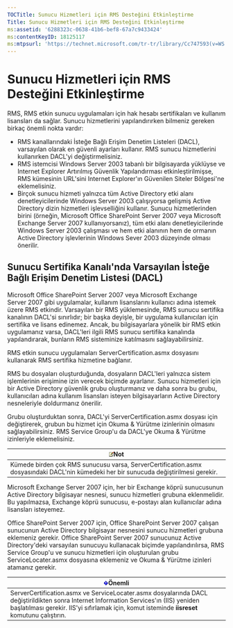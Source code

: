 ```yaml
---
TOCTitle: Sunucu Hizmetleri için RMS Desteğini Etkinleştirme
Title: Sunucu Hizmetleri için RMS Desteğini Etkinleştirme
ms:assetid: '6288323c-0638-41b6-bef8-67a7c9433424'
ms:contentKeyID: 18125117
ms:mtpsurl: 'https://technet.microsoft.com/tr-tr/library/Cc747593(v=WS.10)'
---
```


Sunucu Hizmetleri için RMS Desteğini Etkinleştirme
==================================================

RMS, RMS etkin sunucu uygulamaları için hak hesabı sertifikaları ve kullanım lisansları da sağlar. Sunucu hizmetlerini yapılandırırken bilmeniz gereken birkaç önemli nokta vardır:

-   RMS kanallarındaki İsteğe Bağlı Erişim Denetim Listeleri (DACL), varsayılan olarak en güvenli ayarları kullanır. RMS sunucu hizmetlerini kullanırken DACL'yi değiştirmelisiniz.
-   RMS istemcisi Windows Server 2003 tabanlı bir bilgisayarda yüklüyse ve Internet Explorer Artırılmış Güvenlik Yapılandırması etkinleştirilmişse, RMS kümesinin URL'sini Internet Explorer'ın Güvenilen Siteler Bölgesi'ne eklemelisiniz.
-   Birçok sunucu hizmeti yalnızca tüm Active Directory etki alanı denetleyicilerinde Windows Server 2003 çalışıyorsa gelişmiş Active Directory dizin hizmetleri işlevselliğini kullanır. Sunucu hizmetlerinden birini (örneğin, Microsoft Office SharePoint Server 2007 veya Microsoft Exchange Server 2007 kullanıyorsanız), tüm etki alanı denetleyicilerinde Windows Server 2003 çalışması ve hem etki alanının hem de ormanın Active Directory işlevlerinin Windows Sever 2003 düzeyinde olması önerilir.

Sunucu Sertifika Kanalı'nda Varsayılan İsteğe Bağlı Erişim Denetim Listesi (DACL)
---------------------------------------------------------------------------------

Microsoft Office SharePoint Server 2007 veya Microsoft Exchange Server 2007 gibi uygulamalar, kullanım lisanslarını kullanıcı adına istemek üzere RMS etkindir. Varsayılan bir RMS yüklemesinde, RMS sunucu sertifika kanalının DACL'si sınırlıdır; bir başka deyişle, bir uygulama kullanıcıları için sertifika ve lisans edinemez. Ancak, bu bilgisayarlara yönelik bir RMS etkin uygulamanız varsa, DACL'leri ilgili RMS sunucu sertifika kanalında yapılandırarak, bunların RMS sisteminize katılmasını sağlayabilirsiniz.

RMS etkin sunucu uygulamaları ServerCertification.asmx dosyasını kullanarak RMS sertifika hizmetine bağlanır.

RMS bu dosyaları oluşturduğunda, dosyaların DACL'leri yalnızca sistem işlemlerinin erişimine izin verecek biçimde ayarlanır. Sunucu hizmetleri için bir Active Directory güvenlik grubu oluşturmanız ve daha sonra bu grubu, kullanıcıları adına kullanım lisansları isteyen bilgisayarların Active Directory nesneleriyle doldurmanız önerilir.

Grubu oluşturduktan sonra, DACL'yi ServerCertification.asmx dosyası için değiştirerek, grubun bu hizmet için Okuma & Yürütme izinlerinin olmasını sağlayabilirsiniz. RMS Service Group'u da DACL'ye Okuma & Yürütme izinleriyle eklemelisiniz.

| ![](/security-updates/images/Cc747593.note(WS.10).gif)Not                                                                   |
|----------------------------------------------------------------------------------------------------------------------------------------|
| Kümede birden çok RMS sunucusu varsa, ServerCertification.asmx dosyasındaki DACL'nin kümedeki her bir sunucuda değiştirilmesi gerekir. |

Microsoft Exchange Server 2007 için, her bir Exchange köprü sunucusunun Active Directory bilgisayar nesnesi, sunucu hizmetleri grubuna eklenmelidir. Bu yapılmazsa, Exchange köprü sunucusu, e-postayı alan kullanıcılar adına lisansları isteyemez.

Office SharePoint Server 2007 için, Office SharePoint Server 2007 çalışan sunucunun Active Directory bilgisayar nesnesini sunucu hizmetleri grubuna eklemeniz gerekir. Office SharePoint Server 2007 sunucunuz Active Directory'deki varsayılan sunucuyu kullanacak biçimde yapılandırılırsa, RMS Service Group'u ve sunucu hizmetleri için oluşturulan grubu ServiceLocater.asmx dosyasına eklemeniz ve Okuma & Yürütme izinleri atamanız gerekir.

| ![](/security-updates/images/Cc747593.Important(WS.10).gif)Önemli                                                                                                                                                            |
|-----------------------------------------------------------------------------------------------------------------------------------------------------------------------------------------------------------------------------------------|
| ServerCertification.asmx ve ServiceLocater.asmx dosyalarında DACL değiştirildikten sonra Internet Information Services'ın (IIS) yeniden başlatılması gerekir. IIS'yi sıfırlamak için, komut isteminde **iisreset** komutunu çalıştırın. |
